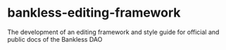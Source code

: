 # bankless-editing-framework
The development of an editing framework and style guide for official and public docs of the Bankless DAO
